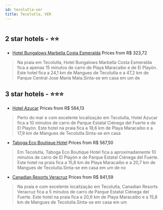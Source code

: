 ```yaml
---
id: tecolutla-ver
title: Tecolutla, VER
---
```


<center><img src="https://i.travelapi.com/hotels/2000000/1640000/1631400/1631342/3eec222f_z.jpg" alt="" /></center>


##  2 star hotels - ⭐️⭐️

-    [Hotel Bungalows Marbella Costa Esmeralda](https://www.hurb.com/br/aud/https://www.hurb.com/br/hotels/tecolutla/hotel-bungalows-marbella-costa-esmeralda-HT-ZDHP?cmp=18055) Prices from R$ 323,72
   > Na praia em Tecolutla, Hotel Bungalows Marbella Costa Esmeralda fica a apenas 15 minutos de carro de Playa Maracaibo e de El Playón.  Este hotel fica a 24,1 km de Mangues de Tecolutla e a 47,2 km de Parque Central Jose María Mata.Sinta-se em casa em um de

##  3 star hotels - ⭐️⭐️⭐️

-    [Hotel Azucar](https://www.hurb.com/br/aud/https://www.hurb.com/br/hotels/tecolutla/hotel-azucar-HT-KPL2?cmp=18055) Prices from R$ 584,13
   > Perto do mar e com excelente localização em Tecolutla, Hotel Azucar fica a 10 minutos de carro de Parque Estatal Ciénega del Fuerte e de El Playón.  Este hotel na praia fica a 18,6 km de Playa Maracaibo e a 17,9 km de Mangues de Tecolutla.Sinta-se em casa
-    [Taboga Eco Boutique Hotel](https://www.hurb.com/br/aud/https://www.hurb.com/br/hotels/tecolutla/taboga-eco-boutique-hotel-HT-HQZV?cmp=18055) Prices from R$ 567,50
   > Em Tecolutla, Taboga Eco Boutique Hotel fica a aproximadamente 10 minutos de carro de El Playón e de Parque Estatal Ciénega del Fuerte.  Este hotel na praia fica a 15,8 km de Playa Maracaibo e a 20,7 km de Mangues de Tecolutla.Sinta-se em casa em um de no
-    [Canadian Resorts Veracruz](https://www.hurb.com/br/aud/https://www.hurb.com/br/hotels/tecolutla/canadian-resorts-veracruz-HT-K450?cmp=18055) Prices from R$ 841,59
   > Na praia e com excelente localização em Tecolutla, Canadian Resorts Veracruz fica a 5 minutos de carro de Parque Estatal Ciénega del Fuerte.  Este hotel na praia fica a 20,6 km de Playa Maracaibo e a 15,8 km de Mangues de Tecolutla.Sinta-se em casa em um 
